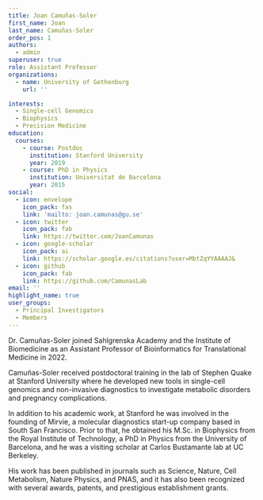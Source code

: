 ```yaml
---
title: Joan Camuñas-Soler
first_name: Joan
last_name: Camuñas-Soler
order_pos: 1
authors:
  - admin
superuser: true
role: Assistant Professor
organizations:
  - name: University of Gothenburg
    url: ''

interests:
  - Single-cell Genomics
  - Biophysics
  - Precision Medicine
education:
  courses:
    - course: Postdoc
      institution: Stanford University
      year: 2019
    - course: PhD in Physics
      institution: Universitat de Barcelona
      year: 2015
social:
  - icon: envelope
    icon_pack: fas
    link: 'mailto: joan.camunas@gu.se'
  - icon: twitter
    icon_pack: fab
    link: https://twitter.com/JoanCamunas
  - icon: google-scholar
    icon_pack: ai
    link: https://scholar.google.es/citations?user=MbtZqYYAAAAJ&
  - icon: github
    icon_pack: fab
    link: https://github.com/CamunasLab
email: ''
highlight_name: true
user_groups:
  - Principal Investigators
  - Members
---
```

<!-- Biography content here -->
Dr. Camuñas-Soler joined Sahlgrenska Academy and the Institute of Biomedicine as an Assistant Professor of Bioinformatics for Translational Medicine in 2022.

Camuñas-Soler received postdoctoral training in the lab of Stephen Quake at Stanford University where he developed new tools in single-cell genomics and non-invasive diagnostics to investigate metabolic disorders and pregnancy complications.

In addition to his academic work, at Stanford he was involved in the founding of Mirvie, a molecular diagnostics start-up company based in South San Francisco. Prior to that, he obtained his M.Sc. in Biophysics from the Royal Institute of Technology, a PhD in Physics from the University of Barcelona, and he was a visiting scholar at Carlos Bustamante lab at UC Berkeley.

His work has been published in journals such as Science, Nature, Cell Metabolism, Nature Physics, and PNAS, and it has also been recognized with several awards, patents, and prestigious establishment grants.